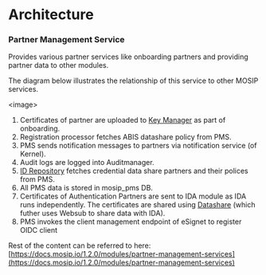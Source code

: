 # Architecture

### **Partner Management Service**

Provides various partner services like onboarding partners and providing partner data to other modules.

The diagram below illustrates the relationship of this service to other MOSIP services.



\<image>



1. Certificates of partner are uploaded to [Key Manager](https://docs.mosip.io/1.2.0/modules/keymanager) as part of onboarding.
2. Registration processor fetches ABIS datashare policy from PMS.
3. PMS sends notification messages to partners via notification service (of Kernel).
4. Audit logs are logged into Auditmanager.
5. [ID Repository](https://docs.mosip.io/1.2.0/modules/id-repository) fetches credential data share partners and their polices from PMS.
6. All PMS data is stored in mosip\_pms DB.
7. Certificates of Authentication Partners are sent to IDA module as IDA runs independently. The certificates are shared using [Datashare](https://docs.mosip.io/1.2.0/modules/datashare) (which futher uses Websub to share data with IDA).
8. PMS invokes the client management endpoint of eSignet to register OIDC client

Rest of the content can be referred to here: [https://docs.mosip.io/1.2.0/modules/partner-management-services](https://docs.mosip.io/1.2.0/modules/partner-management-services)
